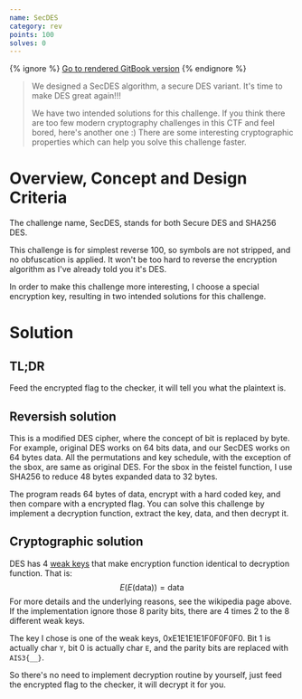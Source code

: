 ```yaml
---
name: SecDES
category: rev
points: 100
solves: 0
---
```


{% ignore %}
[Go to rendered GitBook version](https://sasdf.cf/ctf/)
{% endignore %}

> We designed a SecDES algorithm, a secure DES variant.
> It's time to make DES great again!!!
> 
> We have two intended solutions for this challenge.
> If you think there are too few modern cryptography challenges in this CTF and feel bored,
> here's another one :)
> There are some interesting cryptographic properties which can help you solve this challenge faster.


# Overview, Concept and Design Criteria
The challenge name, SecDES, stands for both Secure DES and SHA256 DES.

This challenge is for simplest reverse 100, so symbols are not stripped, and no obfuscation is applied.
It won't be too hard to reverse the encryption algorithm as I've already told you it's DES.

In order to make this challenge more interesting,
I choose a special encryption key,
resulting in two intended solutions for this challenge.


# Solution
## TL;DR
Feed the encrypted flag to the checker, it will tell you what the plaintext is.


## Reversish solution
This is a modified DES cipher, where the concept of bit is replaced by byte.
For example, original DES works on 64 bits data, and our SecDES works on 64 bytes data.
All the permutations and key schedule, with the exception of the sbox, are same as original DES.
For the sbox in the feistel function, I use SHA256 to reduce 48 bytes expanded data to 32 bytes.

The program reads 64 bytes of data, encrypt with a hard coded key,
and then compare with a encrypted flag.
You can solve this challenge by implement a decryption function,
extract the key, data, and then decrypt it.


## Cryptographic solution
DES has 4 [weak keys](https://en.wikipedia.org/wiki/Weak_key)
that make encryption function identical to decryption function.
That is:
$$
E(E(\text{data})) = \text{data}
$$
For more details and the underlying reasons,
see the wikipedia page above.
If the implementation ignore those 8 parity bits, there are 4 times 2 to the 8 different weak keys.

The key I chose is one of the weak keys, 0xE1E1E1E1F0F0F0F0.
Bit 1 is actually char `Y`, bit 0 is actually char `E`,
and the parity bits are replaced with `AIS3{__}`.

So there's no need to implement decryption routine by yourself,
just feed the encrypted flag to the checker, it will decrypt it for you.
